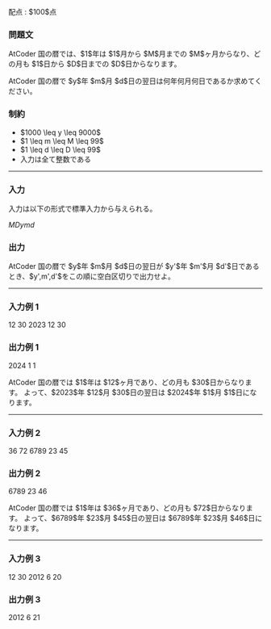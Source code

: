 
<div>

<span>

<span>

<p>
配点 : $100$点
</p>

<div>

<section>

### **問題文**

<p>
AtCoder 国の暦では、$1$年は $1$月から $M$月までの $M$ヶ月からなり、どの月も $1$日から $D$日までの $D$日からなります。
</p>

<p>
AtCoder 国の暦で $y$年 $m$月 $d$日の翌日は何年何月何日であるか求めてください。
</p>

</section>

</div>

<div>

<section>

### **制約**

<ul>

<li>
$1000 \leq y \leq 9000$
</li>

<li>
$1 \leq m \leq M \leq 99$
</li>

<li>
$1 \leq d \leq D \leq 99$
</li>

<li>
入力は全て整数である
</li>

</ul>

</section>

</div>

---

<div>

<div>

<section>

### **入力**

<p>
入力は以下の形式で標準入力から与えられる。
</p>

<div>

$M$$D$$y$$m$$d$
</div>

</section>

</div>

<div>

<section>

### **出力**

<p>
AtCoder 国の暦で $y$年 $m$月 $d$日の翌日が $y'$年 $m'$月 $d'$日であるとき、$y',m',d'$をこの順に空白区切りで出力せよ。
</p>

</section>

</div>

</div>

---

<div>

<section>

### **入力例 1**

<div>

12 30
2023 12 30

</div>

</section>

</div>

<div>

<section>

### **出力例 1**

<div>

2024 1 1

</div>

<p>
AtCoder 国の暦では $1$年は $12$ヶ月であり、どの月も $30$日からなります。
よって、$2023$年 $12$月 $30$日の翌日は $2024$年 $1$月 $1$日になります。
</p>

</section>

</div>

---

<div>

<section>

### **入力例 2**

<div>

36 72
6789 23 45

</div>

</section>

</div>

<div>

<section>

### **出力例 2**

<div>

6789 23 46

</div>

<p>
AtCoder 国の暦では $1$年は $36$ヶ月であり、どの月も $72$日からなります。
よって、$6789$年 $23$月 $45$日の翌日は $6789$年 $23$月 $46$日になります。
</p>

</section>

</div>

---

<div>

<section>

### **入力例 3**

<div>

12 30
2012 6 20

</div>

</section>

</div>

<div>

<section>

### **出力例 3**

<div>

2012 6 21

</div>

</section>

</div>

</span>

</span>

</div>
